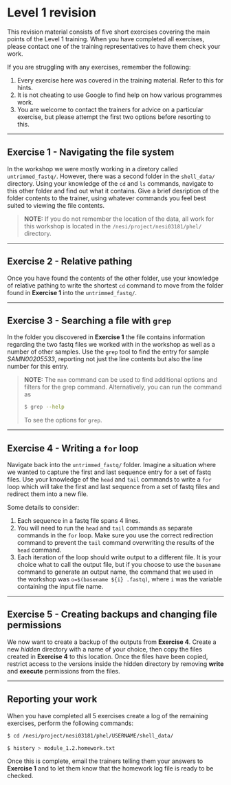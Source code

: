 # Level 1 revision

This revision material consists of five short exercises covering the main points of the Level 1 training. When you have completed all exercises, please contact one of the training representatives to have them check your work.

If you are struggling with any exercises, remember the following:

1. Every exercise here was covered in the training material. Refer to this for hints.
2. It is not cheating to use Google to find help on how various programmes work.
3. You are welcome to contact the trainers for advice on a particular exercise, but please attempt the first two options before resorting to this.

---

## Exercise 1 - Navigating the file system

In the workshop we were mostly working in a diretory called `untrimmed_fastq/`. However, there was a second folder in the `shell_data/` directory. Using your knowledge of the `cd` and `ls` commands, navigate to this other folder and find out what it contains. Give a brief desription of the folder contents to the trainer, using whatever commands you feel best suited to viewing the file contents.

>**NOTE:** If you do not remember the location of the data, all work for this workshop is located in the `/nesi/project/nesi03181/phel/` directory.

---

## Exercise 2 - Relative pathing

Once you have found the contents of the other folder, use your knowledge of relative pathing to write the shortest `cd` command to move from the folder found in **Exercise 1** into the `untrimmed_fastq/`.

---

## Exercise 3 - Searching a file with `grep`

In the folder you discovered in **Exercise 1** the file contains information regarding the two fastq files we worked with in the workshop as well as a number of other samples. Use the `grep` tool to find the entry for sample *SAMN00205533*, reporting not just the line contents but also the line number for this entry.

>**NOTE:** The `man` command can be used to find additional options and filters for the grep command. Alternatively, you can run the command as
>```bash
>$ grep --help
>```
>To see the options for `grep`.

---

## Exercise 4 - Writing a `for` loop

Navigate back into the `untrimmed_fastq/` folder. Imagine a situation where we wanted to capture the first and last sequence entry for a set of fastq files. Use your knowledge of the `head` and `tail` commands to write a `for` loop which will take the first and last sequence from a set of fastq files and redirect them into a new file.

Some details to consider:

1. Each sequence in a fastq file spans 4 lines.
2. You will need to run the `head` and `tail` commands as separate commands in the `for` loop. Make sure you use the correct redirection command to prevent the `tail` command overwriting the results of the `head` command.
3. Each iteration of the loop should write output to a different file. It is your choice what to call the output file, but if you choose to use the `basename` command to generate an output name, the command that we used in the workshop was `o=$(basename ${i} .fastq)`, where `i` was the variable containing the input file name.

---

## Exercise 5 - Creating backups and changing file permissions

We now want to create a backup of the outputs from **Exercise 4**. Create a new *hidden* directory with a name of your choice, then copy the files created in **Exercise 4** to this location. Once the files have been copied, restrict access to the versions inside the hidden directory by removing **write** and **execute** permissions from the files.

---

## Reporting your work

When you have completed all 5 exercises create a log of the remaining exercises, perform the following commands:

```bash
$ cd /nesi/project/nesi03181/phel/USERNAME/shell_data/

$ history > module_1.2.homework.txt
```

Once this is complete, email the trainers telling them your answers to **Exercise 1** and to let them know that the homework log file is ready to be checked.
